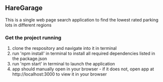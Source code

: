## HareGarage 

This is a single web page search application to find the lowest rated parking lots in different regions

### Get the project running

1. clone the respository and navigate into it in terminal
2. run 'npm install' in terminal to install all required dependencies listed in the package.json
3. run 'npm start' in terminal to launch the application
4. app should manually open in your browser - if it does not, open app at http://localhost:3000 to view it in your browser